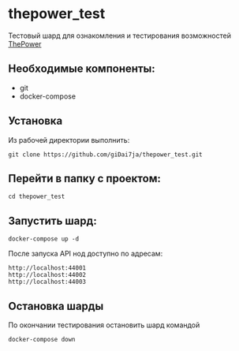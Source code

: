 # thepower_test

Тестовый шард для ознакомления и тестирования возможностей [ThePower](https://thepower.io)

## Необходимые компоненты:
* git
* docker-compose

## Установка
Из рабочей директории выполнить:

    git clone https://github.com/giDai7ja/thepower_test.git

## Перейти в папку с проектом:

    cd thepower_test

## Запустить шард:

    docker-compose up -d

После запуска API нод доступно по адресам:

    http://localhost:44001
    http://localhost:44002
    http://localhost:44003

## Остановка шарды
По окончании тестирования остановить шард командой

    docker-compose down


